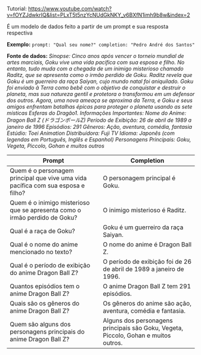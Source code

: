 
Tutorial: https://www.youtube.com/watch?v=fOYZJdwkrIQ&list=PLxT5t5nzYcNUdGkNKY_v6BXfN1imh9b8w&index=2

É um modelo de dados feito a partir de um prompt e sua resposta respectiva

**Exemplo:** 
	`prompt: "Qual seu nome?" completion: "Pedro André dos Santos"`


**Fonte de dados:**
*Sinopse: Cinco anos após vencer o torneio mundial de artes marciais, Goku vive uma vida pacífica com sua esposa e filho. No entanto, tudo muda com a chegada de um inimigo misterioso chamado Raditz, que se apresenta como o irmão perdido de Goku. Raditz revela que Goku é um guerreiro da raça Saiyan, cujo mundo natal foi aniquilado. Goku foi enviado à Terra como bebê com o objetivo de conquistar e destruir o planeta, mas sua natureza gentil e protetora o transformou em um defensor dos outros. Agora, uma nova ameaça se aproxima da Terra, e Goku e seus amigos enfrentam batalhas épicas para proteger o planeta usando as sete místicas Esferas do Dragão1. Informações Importantes: Nome do Anime: Dragon Ball Z (ドラゴンボールZ) Período de Exibição: 26 de abril de 1989 a janeiro de 1996 Episódios: 291 Gêneros: Ação, aventura, comédia, fantasia Estúdio: Toei Animation Distribuidora: Fuji TV Idioma: Japonês (com legendas em Português, Inglês e Espanhol) Personagens Principais: Goku, Vegeta, Piccolo, Gohan e muitos outros*

| **Prompt**                                                                       | **Completion**                                                                      |
| -------------------------------------------------------------------------------- | ----------------------------------------------------------------------------------- |
| Quem é o personagem principal que vive uma vida pacífica com sua esposa e filho? | O personagem principal é Goku.                                                      |
| Quem é o inimigo misterioso que se apresenta como o irmão perdido de Goku?       | O inimigo misterioso é Raditz.                                                      |
| Qual é a raça de Goku?                                                           | Goku é um guerreiro da raça Saiyan.                                                 |
| Qual é o nome do anime mencionado no texto?                                      | O nome do anime é Dragon Ball Z.                                                    |
| Qual é o período de exibição do anime Dragon Ball Z?                             | O período de exibição foi de 26 de abril de 1989 a janeiro de 1996.                 |
| Quantos episódios tem o anime Dragon Ball Z?                                     | O anime Dragon Ball Z tem 291 episódios.                                            |
| Quais são os gêneros do anime Dragon Ball Z?                                     | Os gêneros do anime são ação, aventura, comédia e fantasia.                         |
| Quem são alguns dos personagens principais do anime Dragon Ball Z?               | Alguns dos personagens principais são Goku, Vegeta, Piccolo, Gohan e muitos outros. |
